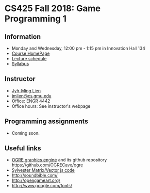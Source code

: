 # CS425 Fall 2018: Game Programming 1


## Information
- Monday and Wednesday, 12:00 pm - 1:15 pm in Innovation Hall 134
- [Course HomePage](https://github.com/jmlien/CS425-2018)
- [Lecture schedule](lectures)
- [Syllabus](https://cs.gmu.edu/media/syllabi/Fall2018/CS_425LienJ001.html)

## Instructor

- [Jyh-Ming Lien](http://cs.gmu.edu/~jmlien)
- jmlien@cs.gmu.edu
- Office: ENGR 4442
- Office hours: See instructor's webpage

## Programming assignments
- Coming soon.

## Useful links
- [OGRE graphics engine](https://www.ogre3d.org/) and its github repository https://github.com/OGRECave/ogre
- [Sylvester Matrix/Vector js code](http://sylvester.jcoglan.com/)
- http://soundbible.com/
- http://opengameart.org/
- http://www.google.com/fonts/
